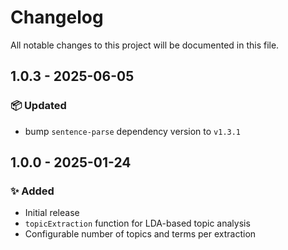 # Changelog

All notable changes to this project will be documented in this file.

## 1.0.3 - 2025-06-05
### 📦 Updated
- bump `sentence-parse` dependency version to `v1.3.1`

## 1.0.0 - 2025-01-24
### ✨ Added
- Initial release
- `topicExtraction` function for LDA-based topic analysis
- Configurable number of topics and terms per extraction
